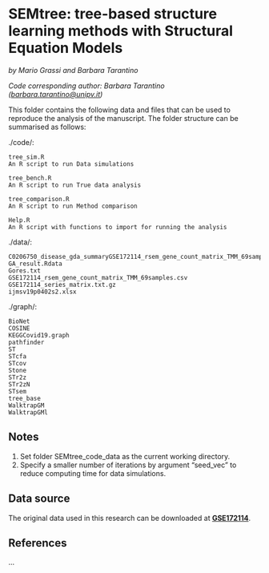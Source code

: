 
# SEMtree: tree-based structure learning methods with Structural Equation Models

*by Mario Grassi and Barbara Tarantino*

*Code corresponding author: *Barbara Tarantino* (barbara.tarantino@unipv.it)*

This folder contains the following data and files that can be used to
reproduce the analysis of the manuscript. The folder structure can be
summarised as follows:

./code/:
    
    tree_sim.R
    An R script to run Data simulations
    
    tree_bench.R
    An R script to run True data analysis
    
    tree_comparison.R
    An R script to run Method comparison
    
    Help.R
    An R script with functions to import for running the analysis
    
./data/:
    
    C0206750_disease_gda_summaryGSE172114_rsem_gene_count_matrix_TMM_69samples.csv
    GA_result.Rdata
    Gores.txt
    GSE172114_rsem_gene_count_matrix_TMM_69samples.csv
    GSE172114_series_matrix.txt.gz
    ijmsv19p0402s2.xlsx

./graph/:
    
    BioNet
    COSINE
    KEGGCovid19.graph
    pathfinder
    ST
    STcfa
    STcov
    Stone
    STr2z
    STr2zN
    STsem
    tree_base
    WalktrapGM
    WalktrapGMl

## Notes
1. Set folder SEMtree_code_data as the current working directory.
2. Specify a smaller number of iterations by argument “seed_vec” to reduce computing time for data simulations.

## Data source
The original data used in this research can be downloaded at [**GSE172114**](https://www.ncbi.nlm.nih.gov/geo/query/acc.cgi?acc=GSE172114).

## References

...
